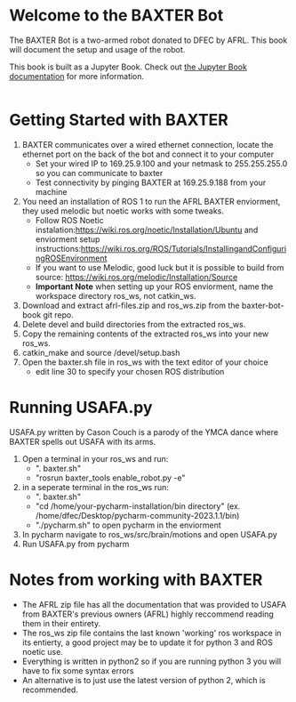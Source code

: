 # Welcome to the BAXTER Bot

The BAXTER Bot is a two-armed robot donated to DFEC by AFRL.  This book will document the setup and usage of the robot.

This book is built as a Jupyter Book.  Check out [the Jupyter Book documentation](https://jupyterbook.org) for more information.

```{tableofcontents}
```


# Getting Started with BAXTER
1. BAXTER communicates over a wired ethernet connection, locate the ethernet port on the back of the bot and connect it to your computer
    - Set your wired IP to 169.25.9.100 and your netmask to 255.255.255.0 so you can communicate to baxter
    - Test connectivity by pinging BAXTER at 169.25.9.188 from your machine
2. You need an installation of ROS 1 to run the AFRL BAXTER enviorment, they used melodic but noetic works with some tweaks.
    - Follow ROS Noetic instalation:https://wiki.ros.org/noetic/Installation/Ubuntu and enviorment setup instructions:https://wiki.ros.org/ROS/Tutorials/InstallingandConfiguringROSEnvironment
    - If you want to use Melodic, good luck but it is possible to build from source: https://wiki.ros.org/melodic/Installation/Source
    - **Important Note** when setting up your ROS enviorment, name the workspace directory ros_ws, not catkin_ws.
3. Download and extract afrl-files.zip and ros_ws.zip from the baxter-bot-book git repo.
4. Delete devel and build directories from the extracted ros_ws.
5. Copy the remaining contents of the extracted ros_ws into your new ros_ws.
6. catkin_make and source /devel/setup.bash
7. Open the baxter.sh file in ros_ws with the text editor of your choice
    - edit line 30 to specify your chosen ROS distribution

# Running USAFA.py
USAFA.py written by Cason Couch is a parody of the YMCA dance where BAXTER spells out USAFA with its arms.
1. Open a terminal in your ros_ws and run:
    - ". baxter.sh"
    - "rosrun baxter_tools enable_robot.py -e"
3. in a seperate terminal in the ros_ws run:
    - ". baxter.sh"
    - "cd /home/your-pycharm-installation/bin directory" (ex. /home/dfec/Desktop/pycharm-community-2023.1.1/bin)
    - "./pycharm.sh" to open pycharm in the enviorment
4. In pycharm navigate to ros_ws/src/brain/motions and open USAFA.py
5. Run USAFA.py from pycharm

# Notes from working with BAXTER
- The AFRL zip file has all the documentation that was provided to USAFA from BAXTER's previous owners (AFRL)  highly reccommend reading them in their entirety.
- The ros_ws zip file contains the last known 'working' ros workspace in its entierty, a good project may be to update it for python 3 and ROS noetic use.
- Everything is written in python2 so if you are running python 3 you will have to fix some syntax errors
- An alternative is to just use the latest version of python 2, which is recommended.

